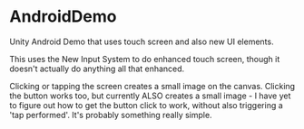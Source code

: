 # AndroidDemo
Unity Android Demo that uses touch screen and also new UI elements.

This uses the New Input System to do enhanced touch screen, though it doesn't
actually do anything all that enhanced.

Clicking or tapping the screen creates a small image on the canvas.
Clicking the button works too, but currently ALSO creates a small image -
I have yet to figure out how to get the button click to work, without
also triggering a 'tap performed'. It's probably something really simple.
